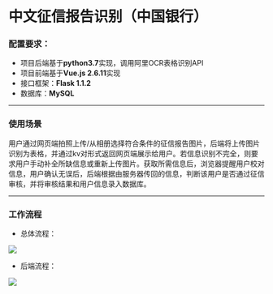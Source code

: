 # 中文征信报告识别（中国银行）
### 配置要求：
- 项目后端基于**python3.7**实现，调用阿里OCR表格识别API
- 项目前端基于**Vue.js 2.6.11**实现
- 接口框架：**Flask 1.1.2**
- 数据库：**MySQL**
----
### 使用场景
用户通过网页端拍照上传/从相册选择符合条件的征信报告图片，后端将上传图片识别为表格，并通过kv对形式返回网页端展示给用户。若信息识别不完全，则要求用户手动补全所缺信息或重新上传图片。获取所需信息后，浏览器提醒用户校对信息，用户确认无误后，后端根据由服务器传回的信息，判断该用户是否通过征信审核，并将审核结果和用户信息录入数据库。

----
### 工作流程
- 总体流程：
<img src="https://github.com/YinTAN-Stan/Credit-Doc-Recognition-completed-version/blob/master/back_end/imgs/total_process.png?raw=true">

- 后端流程：
<img src="https://github.com/YinTAN-Stan/Credit-Doc-Recognition-completed-version/blob/master/back_end/imgs/server_process.png?raw=true">

